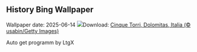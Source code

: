 ## History Bing Wallpaper
Wallpaper date: 2025-06-14
![](https://www.bing.com/th?id=OHR.DolomitiEstate_ES-ES8254189997_UHD.jpg&w=1000)Download: [Cinque Torri, Dolomitas, Italia (© usabin/Getty Images)](https://www.bing.com/th?id=OHR.DolomitiEstate_ES-ES8254189997_UHD.jpg)

Auto get programm by LtgX
